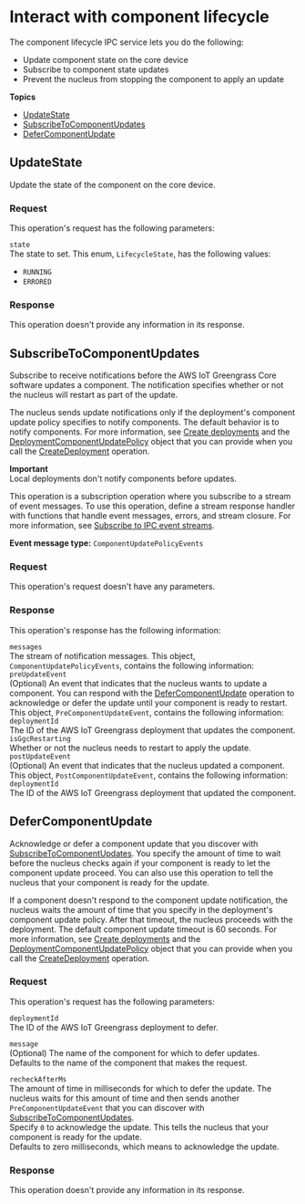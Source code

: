 # Interact with component lifecycle<a name="ipc-component-lifecycle"></a>

The component lifecycle IPC service lets you do the following:
+ Update component state on the core device
+ Subscribe to component state updates
+ Prevent the nucleus from stopping the component to apply an update

**Topics**
+ [UpdateState](#ipc-operation-updatestate)
+ [SubscribeToComponentUpdates](#ipc-operation-subscribetocomponentupdates)
+ [DeferComponentUpdate](#ipc-operation-defercomponentupdate)

## UpdateState<a name="ipc-operation-updatestate"></a>

Update the state of the component on the core device\.

### Request<a name="ipc-operation-updatestate-request"></a>

This operation's request has the following parameters:

`state`  
The state to set\. This enum, `LifecycleState`, has the following values:  
+ `RUNNING`
+ `ERRORED`

### Response<a name="ipc-operation-updatestate-response"></a>

This operation doesn't provide any information in its response\.

## SubscribeToComponentUpdates<a name="ipc-operation-subscribetocomponentupdates"></a>

Subscribe to receive notifications before the AWS IoT Greengrass Core software updates a component\. The notification specifies whether or not the nucleus will restart as part of the update\.

The nucleus sends update notifications only if the deployment's component update policy specifies to notify components\. The default behavior is to notify components\. For more information, see [Create deployments](create-deployments.md) and the [DeploymentComponentUpdatePolicy](https://docs.aws.amazon.com/greengrass/v2/APIReference/API_DeploymentComponentUpdatePolicy.html) object that you can provide when you call the [CreateDeployment](https://docs.aws.amazon.com/greengrass/v2/APIReference/API_CreateDeployment.html) operation\.

**Important**  
Local deployments don't notify components before updates\.

<a name="ipc-subscribe-operation-note"></a>This operation is a subscription operation where you subscribe to a stream of event messages\. To use this operation, define a stream response handler with functions that handle event messages, errors, and stream closure\. For more information, see [Subscribe to IPC event streams](interprocess-communication.md#ipc-subscribe-operations)\.

**Event message type:** `ComponentUpdatePolicyEvents`

### Request<a name="ipc-operation-subscribetocomponentupdates-request"></a>

This operation's request doesn't have any parameters\.

### Response<a name="ipc-operation-subscribetocomponentupdates-response"></a>

This operation's response has the following information:

`messages`  
The stream of notification messages\. This object, `ComponentUpdatePolicyEvents`, contains the following information:    
`preUpdateEvent`  
\(Optional\) An event that indicates that the nucleus wants to update a component\. You can respond with the [DeferComponentUpdate](#ipc-operation-defercomponentupdate) operation to acknowledge or defer the update until your component is ready to restart\. This object, `PreComponentUpdateEvent`, contains the following information:    
`deploymentId`  
The ID of the AWS IoT Greengrass deployment that updates the component\.  
`isGgcRestarting`  
Whether or not the nucleus needs to restart to apply the update\.  
`postUpdateEvent`  
\(Optional\) An event that indicates that the nucleus updated a component\. This object, `PostComponentUpdateEvent`, contains the following information:    
`deploymentId`  
The ID of the AWS IoT Greengrass deployment that updated the component\.

## DeferComponentUpdate<a name="ipc-operation-defercomponentupdate"></a>

Acknowledge or defer a component update that you discover with [SubscribeToComponentUpdates](#ipc-operation-subscribetocomponentupdates)\. You specify the amount of time to wait before the nucleus checks again if your component is ready to let the component update proceed\. You can also use this operation to tell the nucleus that your component is ready for the update\.

If a component doesn't respond to the component update notification, the nucleus waits the amount of time that you specify in the deployment's component update policy\. After that timeout, the nucleus proceeds with the deployment\. The default component update timeout is 60 seconds\. For more information, see [Create deployments](create-deployments.md) and the [DeploymentComponentUpdatePolicy](https://docs.aws.amazon.com/greengrass/v2/APIReference/API_DeploymentComponentUpdatePolicy.html) object that you can provide when you call the [CreateDeployment](https://docs.aws.amazon.com/greengrass/v2/APIReference/API_CreateDeployment.html) operation\.

### Request<a name="ipc-operation-defercomponentupdate-request"></a>

This operation's request has the following parameters:

`deploymentId`  
The ID of the AWS IoT Greengrass deployment to defer\.

`message`  
\(Optional\) The name of the component for which to defer updates\.  
Defaults to the name of the component that makes the request\.

`recheckAfterMs`  
The amount of time in milliseconds for which to defer the update\. The nucleus waits for this amount of time and then sends another `PreComponentUpdateEvent` that you can discover with [SubscribeToComponentUpdates](#ipc-operation-subscribetocomponentupdates)\.  
Specify `0` to acknowledge the update\. This tells the nucleus that your component is ready for the update\.  
Defaults to zero milliseconds, which means to acknowledge the update\.

### Response<a name="ipc-operation-defercomponentupdate-response"></a>

This operation doesn't provide any information in its response\.